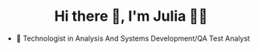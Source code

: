 <h1 align='center'> Hi there 👋, I'm Julia 👩‍💻 </h1>


- 🔭 Technologist in Analysis And Systems Development/QA Test Analyst
